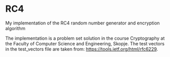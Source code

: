 # RC4
My implementation of the RC4 random number generator and encryption algorithm

The implementation is a problem set solution in the course Cryptography at the Faculty of Computer Science and Engineering, Skopje.
The test vectors in the test_vectors file are taken from: https://tools.ietf.org/html/rfc6229. 
